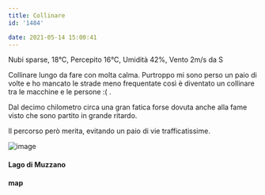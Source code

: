 ```yaml
---
title: Collinare
id: '1484'

date: 2021-05-14 15:00:41
---
```


Nubi sparse, 18°C, Percepito 16°C, Umidità 42%, Vento 2m/s da S

Collinare lungo da fare con molta calma. Purtroppo mi sono perso un paio di volte e ho mancato le strade meno frequentate così è diventato un collinare tra le macchine e le persone :( .

Dal decimo chilometro circa una gran fatica forse dovuta anche alla fame visto che sono partito in grande ritardo.

Il percorso però merita, evitando un paio di vie trafficatissime.

![image](/images/2021/08/IMG_3872_hu22f3072b1554733ec75f6ea4a3401d3f_511302_700x0_resize_q75_box.jpg)

#### Lago di Muzzano

<!-- ![image](/images/2021/08/20210514-activity-map_hu21e58d086ad27687deecdf72ad5219c7_84412_700x0_resize_box_3.png) -->

#### map
